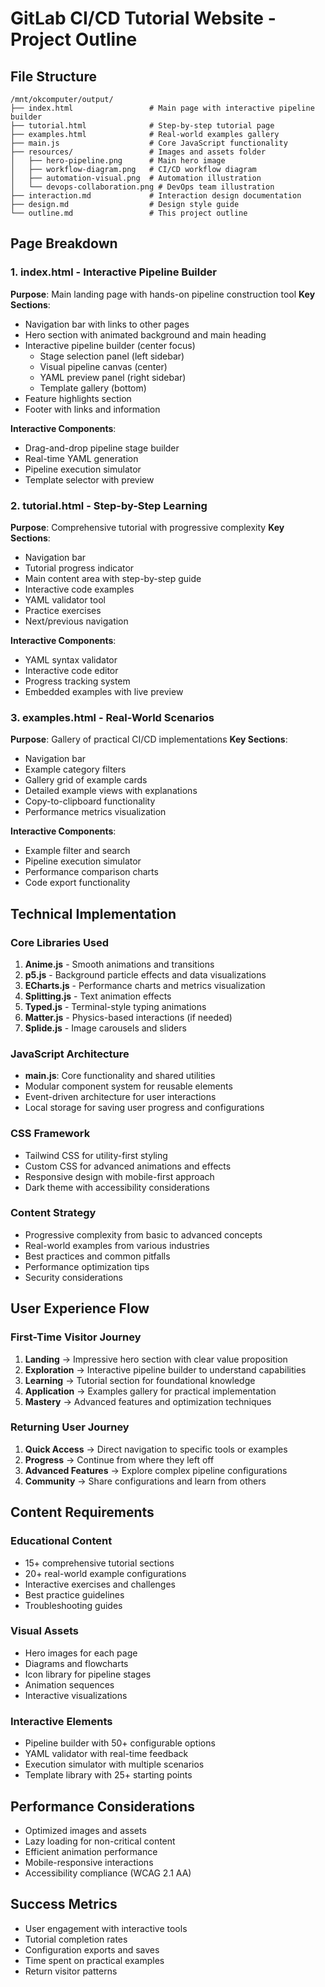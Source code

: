 # GitLab CI/CD Tutorial Website - Project Outline

## File Structure
```
/mnt/okcomputer/output/
├── index.html                 # Main page with interactive pipeline builder
├── tutorial.html              # Step-by-step tutorial page
├── examples.html              # Real-world examples gallery
├── main.js                    # Core JavaScript functionality
├── resources/                 # Images and assets folder
│   ├── hero-pipeline.png      # Main hero image
│   ├── workflow-diagram.png   # CI/CD workflow diagram
│   ├── automation-visual.png  # Automation illustration
│   └── devops-collaboration.png # DevOps team illustration
├── interaction.md             # Interaction design documentation
├── design.md                  # Design style guide
└── outline.md                 # This project outline
```

## Page Breakdown

### 1. index.html - Interactive Pipeline Builder
**Purpose**: Main landing page with hands-on pipeline construction tool
**Key Sections**:
- Navigation bar with links to other pages
- Hero section with animated background and main heading
- Interactive pipeline builder (center focus)
  - Stage selection panel (left sidebar)
  - Visual pipeline canvas (center)
  - YAML preview panel (right sidebar)
  - Template gallery (bottom)
- Feature highlights section
- Footer with links and information

**Interactive Components**:
- Drag-and-drop pipeline stage builder
- Real-time YAML generation
- Pipeline execution simulator
- Template selector with preview

### 2. tutorial.html - Step-by-Step Learning
**Purpose**: Comprehensive tutorial with progressive complexity
**Key Sections**:
- Navigation bar
- Tutorial progress indicator
- Main content area with step-by-step guide
- Interactive code examples
- YAML validator tool
- Practice exercises
- Next/previous navigation

**Interactive Components**:
- YAML syntax validator
- Interactive code editor
- Progress tracking system
- Embedded examples with live preview

### 3. examples.html - Real-World Scenarios
**Purpose**: Gallery of practical CI/CD implementations
**Key Sections**:
- Navigation bar
- Example category filters
- Gallery grid of example cards
- Detailed example views with explanations
- Copy-to-clipboard functionality
- Performance metrics visualization

**Interactive Components**:
- Example filter and search
- Pipeline execution simulator
- Performance comparison charts
- Code export functionality

## Technical Implementation

### Core Libraries Used
1. **Anime.js** - Smooth animations and transitions
2. **p5.js** - Background particle effects and data visualizations
3. **ECharts.js** - Performance charts and metrics visualization
4. **Splitting.js** - Text animation effects
5. **Typed.js** - Terminal-style typing animations
6. **Matter.js** - Physics-based interactions (if needed)
7. **Splide.js** - Image carousels and sliders

### JavaScript Architecture
- **main.js**: Core functionality and shared utilities
- Modular component system for reusable elements
- Event-driven architecture for user interactions
- Local storage for saving user progress and configurations

### CSS Framework
- Tailwind CSS for utility-first styling
- Custom CSS for advanced animations and effects
- Responsive design with mobile-first approach
- Dark theme with accessibility considerations

### Content Strategy
- Progressive complexity from basic to advanced concepts
- Real-world examples from various industries
- Best practices and common pitfalls
- Performance optimization tips
- Security considerations

## User Experience Flow

### First-Time Visitor Journey
1. **Landing** → Impressive hero section with clear value proposition
2. **Exploration** → Interactive pipeline builder to understand capabilities
3. **Learning** → Tutorial section for foundational knowledge
4. **Application** → Examples gallery for practical implementation
5. **Mastery** → Advanced features and optimization techniques

### Returning User Journey
1. **Quick Access** → Direct navigation to specific tools or examples
2. **Progress** → Continue from where they left off
3. **Advanced Features** → Explore complex pipeline configurations
4. **Community** → Share configurations and learn from others

## Content Requirements

### Educational Content
- 15+ comprehensive tutorial sections
- 20+ real-world example configurations
- Interactive exercises and challenges
- Best practice guidelines
- Troubleshooting guides

### Visual Assets
- Hero images for each page
- Diagrams and flowcharts
- Icon library for pipeline stages
- Animation sequences
- Interactive visualizations

### Interactive Elements
- Pipeline builder with 50+ configurable options
- YAML validator with real-time feedback
- Execution simulator with multiple scenarios
- Template library with 25+ starting points

## Performance Considerations
- Optimized images and assets
- Lazy loading for non-critical content
- Efficient animation performance
- Mobile-responsive interactions
- Accessibility compliance (WCAG 2.1 AA)

## Success Metrics
- User engagement with interactive tools
- Tutorial completion rates
- Configuration exports and saves
- Time spent on practical examples
- Return visitor patterns